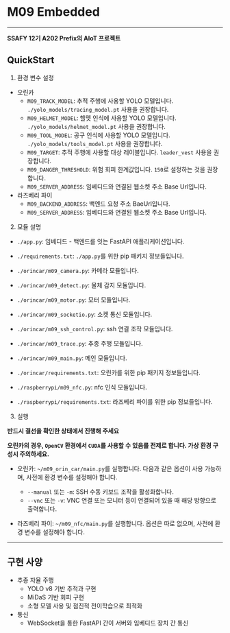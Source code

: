 # M09 Embedded

---

**SSAFY 12기 A202 Prefix의 AIoT 프로젝트**

## QuickStart

1. 환경 변수 설정

- 오린카
    - `M09_TRACK_MODEL`: 추적 주행에 사용할 YOLO 모델입니다. `./yolo_models/tracing_model.pt` 사용을 권장합니다.
    - `M09_HELMET_MODEL`: 헬멧 인식에 사용할 YOLO 모델입니다. `./yolo_models/helmet_model.pt` 사용을 권장합니다.
    - `M09_TOOL_MODEL`: 공구 인식에 사용할 YOLO 모델입니다. `./yolo_models/tools_model.pt` 사용을 권장합니다.
    - `M09_TARGET`: 추적 주행에 사용할 대상 레이블입니다. `leader_vest` 사용을 권장합니다.
    - `M09_DANGER_THRESHOLD`: 위험 회피 한계값입니다. `150`로 설정하는 것을 권장합니다.
    - `M09_SERVER_ADDRESS`: 임베디드와 연결된 웹소켓 주소 Base Url입니다.
- 라즈베리 파이
    - `M09_BACKEND_ADDRESS`: 백엔드 요청 주소 BaeUrl입니다.
    - `M09_SERVER_ADDRESS`: 임베디드와 연결된 웹소켓 주소 Base Url입니다.

2. 모듈 설명

- `./app.py`: 임베디드 - 백엔드를 잇는 FastAPI 애플리케이션입니다.
- `./requirements.txt`: `./app.py`를 위한 pip 패키지 정보들입니다.


- `./orincar/m09_camera.py`: 카메라 모듈입니다.
- `./orincar/m09_detect.py`: 물체 감지 모듈입니다.
- `./orincar/m09_motor.py`: 모터 모듈입니다.
- `./orincar/m09_socketio.py`: 소켓 통신 모듈입니다.
- `./orincar/m09_ssh_control.py`: ssh 연결 조작 모듈입니다.
- `./orincar/m09_trace.py`: 추종 주행 모듈입니다.
- `./orincar/m09_main.py`: 메인 모듈입니다.
- `./orincar/requirements.txt`: 오린카를 위한 pip 패키지 정보들입니다.


- `./raspberrypi/m09_nfc.py`: nfc 인식 모듈입니다.
- `./raspberrypi/requirements.txt`: 라즈베리 파이를 위한 pip 정보들입니다.

3. 실행

**반드시 결선을 확인한 상태에서 진행해 주세요**

**오린카의 경우, `OpenCV` 환경에서 `CUDA`를 사용할 수 있음를 전제로 합니다. 가상 환경 구성시 주의하세요.**

- 오린카: `~/m09_orin_car/main.py`를 실행합니다. 다음과 같은 옵션이 사용 가능하며, 사전에 환경 변수를 설정해야 합니다.
    - `--manual` 또는 `-m`: SSH 수동 키보드 조작을 활성화합니다.
    - `--vnc` 또는 `-v`: VNC 연결 또는 모니터 등이 연결되어 있을 때 해당 방향으로 출력합니다.

- 라즈베리 파이: `~/m09_nfc/main.py`를 실행합니다. 옵션은 따로 없으며, 사전에 환경 변수를 설정해야 합니다.

---

## 구현 사양

- 추종 자율 주행
    - YOLO v8 기반 추적과 구현
    - MiDaS 기반 회피 구현
    - 소형 모델 사용 및 점진적 전이학습으로 최적화
- 통신
    - WebSocket을 통한 FastAPI 간이 서버와 임베디드 장치 간 통신